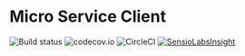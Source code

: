 # Micro Service Client

![Build status][travis-build]
![codecov.io][code-cov]
![CircleCI][circle-ci]
[![SensioLabsInsight](https://insight.sensiolabs.com/projects/6c627ba5-9736-4d17-8698-2bb3ce060681/big.png)](https://insight.sensiolabs.com/projects/6c627ba5-9736-4d17-8698-2bb3ce060681)

[travis-build]: https://travis-ci.org/alfmartinez/am-micro-client.svg "Travis Build Status"
[code-cov]: https://codecov.io/github/alfmartinez/am-micro-client/coverage.svg?branch=master "Code Coverage"
[circle-ci]: https://circleci.com/gh/alfmartinez/am-micro-client.svg?style=shield&circle-token=cc436ffed7be23e70c3c2a912e529aab7d8d6b60
